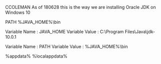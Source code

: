 CCOLEMAN 
As of 180628 this is the way we are installing Oracle JDK on Windows 10

PATH
%JAVA_HOME%\bin


Variable Name : JAVA_HOME
Variable Value : C:\Program Files\Java\jdk-10.0.1

Variable Name : PATH
Variable Value : %JAVA_HOME%\bin

%appdata%
%localappdata%
